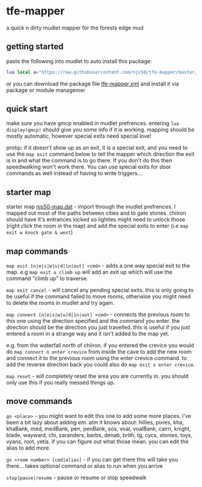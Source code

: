# tfe-mapper
a quick n dirty mudlet mapper for the forests edge mud

## getting started

paste the following into mudlet to auto install this package:

```lua
lua local a="https://raw.githubusercontent.com/njs50/tfe-mapper/master/tfe-mapper.xml"local function b(c,d)if not d:find("tfe-mapper",1,true)then return end installPackage(d)os.remove(d)cecho("<lime_green>Package installed!\n")end registerAnonymousEventHandler("sysDownloadDone",b)downloadFile(getMudletHomeDir()..(a:ends("xml")and"/tfe-mapper.xml"or"/tfe-mapper.zip"),a)
```

or you can download the package file [tfe-mapper.xml](https://github.com/njs50/tfe-mapper/raw/master/tfe-mapper.xml) and install it via package or module managemer

## quick start

make sure you have gmcp enabled in mudlet prefrences. entering  `lua display(gmcp)` should give you some info if it is working.
mapping should be mostly automatic, however special exits need special love!

protip: if it doesn't show up as an exit, it is a special exit, and you need to use the `map exit` command below to tell the mapper which direction the exit is in and what the command is to go there. If you don't do this then speedwalking won't work there. You can use special exits for door commands as well instead of having to write triggers...

## starter map

starter map [njs50-map.dat](https://github.com/njs50/tfe-mapper/raw/master/njs50-map.dat) - import through the mudlet prefrences. I mapped out most of the paths between cities and to gate stones. chiiron should have it's entrances locked so lighties might need to unlock those (right click the room in the map) and add the special exits to enter (i.e `map exit w knock gate & west`)

## map commands

`map exit [n|e|s|w|u|d|in|out] <cmd>` - adds a one way special exit to the map. e.g `map exit u climb up` will add an exit up which will use the command "climb up" to traverse.

`map exit cancel` - will cancel any pending special exits. this is only going to be useful if the command failed to move rooms, otherwise you might need to delete the rooms in mudlet and try again.

`map connect [n|e|s|w|u|d|in|out] <cmd>` - connects the previous room to this one using the direction specified and the command you enter. the direction should be the direction you just travelled. this is useful if you just entered a room in a strange way and it isn't added to the map yet.

e.g. from the waterfall north of chiiron. if you entered the crevice you would do `map connect n enter crevice` from inside the cave to add the new room and connect it to the previous room using the enter crevice command. to add the reverse direction back you could also do `map exit s enter crevice`.

<!--
`map connect [n|e|s|w|u|d|in|out <room vnum> <room2 vnum>` - connects two rooms togeather using the specified direction -->

`map reset` - will completely reset the area you are currently in. you should only use this if you really messed things up.


## move commands

`go <place>` - you might want to edit this one to add some more places. i've been a bit lazy about adding em. atm it knows about: hillies, pixies, kha, khaBank, med, medBank, pen, penBank, sos, voal, voalBank, cairn, knight, blade, wayward, chi, zaranders, barbs, denab, brith, tg, cycs, stonies, toys, vyans, root, yetis. if you can figure out what those mean. you can edit the alias to add more.

`go <room number> [cmd|alias]` - if you can get there this will take you there... takes optional command or alias to run when you arrive

`stop|pause|resume` - pause or resume or stop speedwalk


